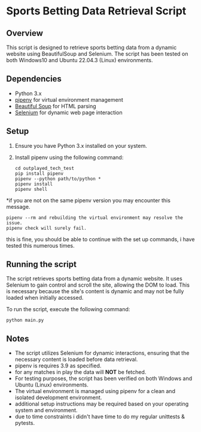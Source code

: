 # Sports Betting Data Retrieval Script

## Overview

This script is designed to retrieve sports betting data from a dynamic website using BeautifulSoup and Selenium. The script has been tested on both Windows10 and Ubuntu 22.04.3 (Linux) environments.

## Dependencies

- Python 3.x
- [pipenv](https://pipenv.pypa.io/en/latest/) for virtual environment management
- [Beautiful Soup](https://www.crummy.com/software/BeautifulSoup/) for HTML parsing
- [Selenium](https://www.selenium.dev/) for dynamic web page interaction

## Setup

1. Ensure you have Python 3.x installed on your system.

2. Install pipenv using the following command:

   ```
   cd outplayed_tech_test
   pip install pipenv
   pipenv --python path/to/python *
   pipenv install
   pipenv shell
   ```

*if you are not on the same pipenv version you may encounter this message.

```Warning: your pipfile requires python_version 3.9, but you are usng 3.x.x
pipenv --rm and rebuilding the virtual environment may resolve the issue.
pipenv check will surely fail.
```

this is fine, you should be able to continue with the set up commands, i have tested this numerous times.

## Running the script
The script retrieves sports betting data from a dynamic website. It uses Selenium to gain control and scroll the site, allowing the DOM to load. This is necessary because the site's content is dynamic and may not be fully loaded when initially accessed.

To run the script, execute the following command:

`python main.py`

## Notes
- The script utilizes Selenium for dynamic interactions, ensuring that the necessary content is loaded before data retrieval.
- pipenv is requires 3.9 as specified.
- for any matches in play the data will **NOT** be fetched.
- For testing purposes, the script has been verified on both Windows and Ubuntu (Linux) environments.
- The virtual environment is managed using pipenv for a clean and isolated development environment.
- additional setup instructions may be required based on your operating system and environment.
- due to time constraints i didn't have time to do my regular unittests & pytests. 
